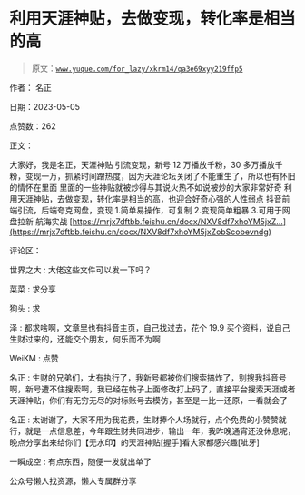 # 利用天涯神贴，去做变现，转化率是相当的高

> 原文：[`www.yuque.com/for_lazy/xkrm14/qa3e69xyy219ffp5`](https://www.yuque.com/for_lazy/xkrm14/qa3e69xyy219ffp5)

作者： 名正

日期：2023-05-05

点赞数：262

正文：

大家好，我是名正，天涯神贴 引流变现，新号 12 万播放千粉，30 多万播放千粉，变现一万，抓紧时间蹭热度，因为天涯论坛关闭了不能重生了，所以也有怀旧的情怀在里面 里面的一些神贴就被炒得与其说火热不如说被炒的大家非常好奇 利用天涯神贴，去做变现，转化率是相当的高，也迎合好奇心强的人性弱点 抖音前端引流，后端夸克网盘，变现 1.简单易操作，可复制 2.变现简单粗暴 3.可用于网盘拉新 航海实战 [https://mrjx7dftbb.feishu.cn/docx/NXV8df7xhoYM5jxZ...](https://mrjx7dftbb.feishu.cn/docx/NXV8df7xhoYM5jxZobScobevndg)

评论区：

世界之大 : 大佬这些文件可以发一下吗？

菜菜 : 求分享

狗头 : 求

泽 : 都求啥啊，文章里也有抖音主页，自己找过去，花个 19.9 买个资料，说自己生财过来的，还能交个朋友，何乐而不为啊

WeiKM : 点赞

名正 : 生财的兄弟们，太有执行了，我新号都被你们搜索搞炸了，别搜我抖音号啊，新号遭不住搜索啊，我已经在帖子上面修改打上码了，直接平台搜索天涯或者天涯神贴，你们有无穷无尽的对标账号去模仿，甚至是一比一还原，一看就会了

名正 : 太谢谢了，大家不用为我花费，生财捧个人场就行，点个免费的小赞赞就行，就是一点信息差，今年跟生财共同进步，输出一年，我昨晚通宵还没休息呢，晚点分享出来给你们【无水印】的天涯神贴[握手]看大家都感兴趣[呲牙]

一瞬成空 : 有点东西，随便一发就出单了

公众号懒人找资源，懒人专属群分享

